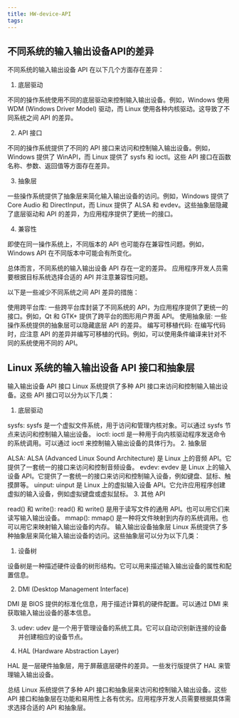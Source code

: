 ```yaml
---
title: HW-device-API
tags:
---
```


## 不同系统的输入输出设备API的差异

不同系统的输入输出设备 API 在以下几个方面存在差异：

1. 底层驱动

不同的操作系统使用不同的底层驱动来控制输入输出设备。例如，Windows 使用 WDM (Windows Driver Model) 驱动，而 Linux 使用各种内核驱动。这导致了不同系统之间 API 的差异。

2. API 接口

不同的操作系统提供了不同的 API 接口来访问和控制输入输出设备。例如，Windows 提供了 WinAPI，而 Linux 提供了 sysfs 和 ioctl。这些 API 接口在函数名称、参数、返回值等方面存在差异。

3. 抽象层

一些操作系统提供了抽象层来简化输入输出设备的访问。例如，Windows 提供了 Core Audio 和 DirectInput，而 Linux 提供了 ALSA 和 evdev。这些抽象层隐藏了底层驱动和 API 的差异，为应用程序提供了更统一的接口。

4. 兼容性

即使在同一操作系统上，不同版本的 API 也可能存在兼容性问题。例如，Windows API 在不同版本中可能会有所变化。

总体而言，不同系统的输入输出设备 API 存在一定的差异。 应用程序开发人员需要根据目标系统选择合适的 API 并注意兼容性问题。

以下是一些减少不同系统之间 API 差异的措施：

使用跨平台库: 一些跨平台库封装了不同系统的 API，为应用程序提供了更统一的接口。例如，Qt 和 GTK+ 提供了跨平台的图形用户界面 API。
使用抽象层: 一些操作系统提供的抽象层可以隐藏底层 API 的差异。
编写可移植代码: 在编写代码时，应注意 API 的差异并编写可移植的代码。例如，可以使用条件编译来针对不同的系统使用不同的 API。


## Linux 系统的输入输出设备 API 接口和抽象层

输入输出设备 API 接口
Linux 系统提供了多种 API 接口来访问和控制输入输出设备。这些 API 接口可以分为以下几类：

1. 底层驱动

sysfs: sysfs 是一个虚拟文件系统，用于访问和管理内核对象。可以通过 sysfs 节点来访问和控制输入输出设备。
ioctl: ioctl 是一种用于向内核驱动程序发送命令的系统调用。可以通过 ioctl 来控制输入输出设备的具体行为。
2. 抽象层

ALSA: ALSA (Advanced Linux Sound Architecture) 是 Linux 上的音频 API。它提供了一套统一的接口来访问和控制音频设备。
evdev: evdev 是 Linux 上的输入设备 API。它提供了一套统一的接口来访问和控制输入设备，例如键盘、鼠标、触摸屏等。
uinput: uinput 是 Linux 上的虚拟输入设备 API。它允许应用程序创建虚拟的输入设备，例如虚拟键盘或虚拟鼠标。
3. 其他 API

read() 和 write(): read() 和 write() 是用于读写文件的通用 API。也可以用它们来读写输入输出设备。
mmap(): mmap() 是一种将文件映射到内存的系统调用。也可以用它来映射输入输出设备的内存。
输入输出设备抽象层
Linux 系统提供了多种抽象层来简化输入输出设备的访问。这些抽象层可以分为以下几类：

1. 设备树

设备树是一种描述硬件设备的树形结构。它可以用来描述输入输出设备的属性和配置信息。

2. DMI (Desktop Management Interface)

DMI 是 BIOS 提供的标准化信息，用于描述计算机的硬件配置。可以通过 DMI 来获取输入输出设备的基本信息。

3. udev: udev 是一个用于管理设备的系统工具。它可以自动识别新连接的设备并创建相应的设备节点。

4. HAL (Hardware Abstraction Layer)

HAL 是一层硬件抽象层，用于屏蔽底层硬件的差异。一些发行版提供了 HAL 来管理输入输出设备。

总结
Linux 系统提供了多种 API 接口和抽象层来访问和控制输入输出设备。这些 API 接口和抽象层在功能和易用性上各有优劣。应用程序开发人员需要根据具体需求选择合适的 API 和抽象层。
